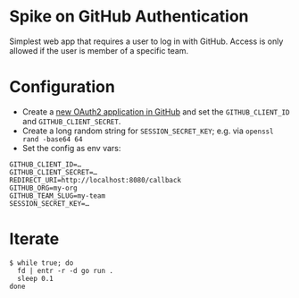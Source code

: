# Spike on GitHub Authentication

Simplest web app that requires a user to log in with GitHub. Access is only allowed if the user is member of a specific team.

# Configuration

* Create a [new OAuth2 application in GitHub](https://github.com/settings/developers) and set the `GITHUB_CLIENT_ID` and `GITHUB_CLIENT_SECRET`.
* Create a long random string for `SESSION_SECRET_KEY`; e.g. via `openssl rand -base64 64`
* Set the config as env vars:

```command
GITHUB_CLIENT_ID=…
GITHUB_CLIENT_SECRET=…
REDIRECT_URI=http://localhost:8080/callback
GITHUB_ORG=my-org
GITHUB_TEAM_SLUG=my-team
SESSION_SECRET_KEY=…
```

# Iterate

```command
$ while true; do
  fd | entr -r -d go run .
  sleep 0.1
done
```

